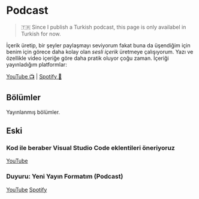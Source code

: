 # Podcast

> 🇹🇷 Since I publish a Turkish podcast, this page is only availabel in Turkish
> for now.

İçerik üretip, bir şeyler paylaşmayı seviyorum fakat buna da üşendiğim için
benim için görece daha kolay olan *sesli içerik* üretmeye çalışıyorum. Yazı
ve özellikle video içeriğe göre daha pratik oluyor çoğu zaman. İçeriği yayınladığım
platformlar:

[YouTube 📺](https://www.youtube.com/@ayazar) |
[Spotify 🎤](https://podcasters.spotify.com/pod/show/alper-yazar)

## Bölümler

Yayınlanmış bölümler.

## Eski

### Kod ile beraber Visual Studio Code eklentileri öneriyoruz

[YouTube](https://www.youtube.com/watch?v=pWFg0wpOgqA)

### Duyuru: Yeni Yayın Formatım (Podcast)

[YouTube](https://www.youtube.com/watch?v=WiEeYYUhRjs)
[Spotify](https://podcasters.spotify.com/pod/show/alper-yazar/episodes/Duyuru-Yeni-Yayn-Formatm-Podcast-e1nuqv4)
